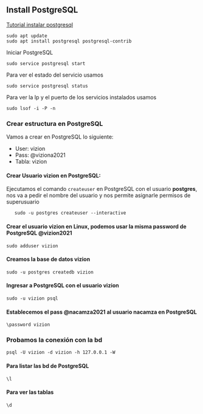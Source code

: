 ## Install PostgreSQL

[Tutorial instalar postgresql](https://www.digitalocean.com/community/tutorials/como-instalar-y-utilizar-postgresql-en-ubuntu-18-04-es)
````
sudo apt update
sudo apt install postgresql postgresql-contrib
````
Iniciar PostgreSQL
````
sudo service postgresql start
````
Para ver el estado del servicio usamos
````
sudo service postgresql status
````
Para ver la Ip y el puerto de los servicios instalados usamos
````
sudo lsof -i -P -n
````
### Crear estructura en PostgreSQL

Vamos a crear en PostgreSQL lo siguiente:
- User: vizion
- Pass: @viziona2021
- Tabla: vizion

#### Crear Usuario vizion en PostgreSQL:
Ejecutamos el comando ``createuser`` en PostgreSQL con el usuario **postgres**, nos va a pedir el nombre del usuario y nos permite asignarle permisos de superusuario
````
   sudo -u postgres createuser --interactive
````
#### Crear el usuario vizion en Linux, podemos usar la misma password de PostgreSQL **@vizion2021**
````
sudo adduser vizion
````
#### Creamos la base de datos vizion
````
sudo -u postgres createdb vizion
````
#### Ingresar a PostgreSQL con el usuario vizion
````
sudo -u vizion psql
````
#### Establecemos el pass **@nacamza2021** al usuario nacamza en PostgreSQL
````
\password vizion
````
### Probamos la conexión con la bd
````
psql -U vizion -d vizion -h 127.0.0.1 -W
````
#### Para listar las bd de PostgreSQL
````
\l
````
#### Para ver las tablas 
````
\d
````
